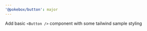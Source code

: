 ```yaml
---
'@pokebox/button': major
---
```


Add basic `<Button />` component with some tailwind sample styling
